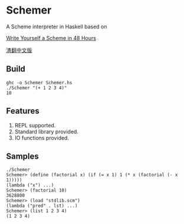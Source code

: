 # Schemer

A Scheme interpreter in Haskell based on 

[Write Yourself a Scheme in 48 Hours](https://en.wikibooks.org/wiki/Write_Yourself_a_Scheme_in_48_Hours)

[渣翻中文版](http://www.jianshu.com/p/b80a06bfd3a7)


## Build

    ghc -o Schemer Schemer.hs
    ./Schemer "(+ 1 2 3 4)"
    10

## Features
1. REPL supported.
2. Standard library provided.
3. IO functions provided.

## Samples

    ./Schemer
    Schemer> (define (factorial x) (if (= x 1) 1 (* x (factorial (- x 1)))))
    (lambda ("x") ...)
    Schemer> (factorial 10)
    3628800
    Schemer> (load "stdlib.scm")
    (lambda ("pred" . lst) ...)
    Schemer> (list 1 2 3 4)
    (1 2 3 4)